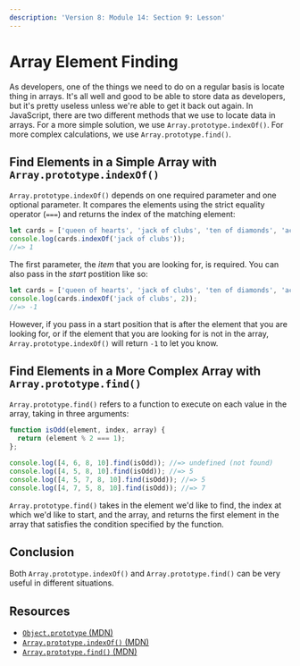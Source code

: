 ```yaml
---
description: 'Version 8: Module 14: Section 9: Lesson'
---
```


# Array Element Finding

As developers, one of the things we need to do on a regular basis is locate thing in arrays. It's all well and good to be able to store data as developers, but it's pretty useless unless we're able to get it back out again. In JavaScript, there are two different methods that we use to locate data in arrays. For a more simple solution, we use `Array.prototype.indexOf()`. For more complex calculations, we use `Array.prototype.find()`.

## Find Elements in a Simple Array with `Array.prototype.indexOf()`

`Array.prototype.indexOf()` depends on one required parameter and one optional parameter. It compares the elements using the strict equality operator \(`===`\) and returns the index of the matching element:

```javascript
let cards = ['queen of hearts', 'jack of clubs', 'ten of diamonds', 'ace of spades'];
console.log(cards.indexOf('jack of clubs'));
//=> 1
```

The first parameter, the _item_ that you are looking for, is required. You can also pass in the _start_ postition like so:

```javascript
let cards = ['queen of hearts', 'jack of clubs', 'ten of diamonds', 'ace of spades'];
console.log(cards.indexOf('jack of clubs', 2));
//=> -1
```

However, if you pass in a start position that is after the element that you are looking for, or if the element that you are looking for is not in the array, `Array.prototype.indexOf()` will return `-1` to let you know.

## Find Elements in a More Complex Array with `Array.prototype.find()`

`Array.prototype.find()` refers to a function to execute on each value in the array, taking in three arguments:

```javascript
function isOdd(element, index, array) {
  return (element % 2 === 1);
};

console.log([4, 6, 8, 10].find(isOdd)); //=> undefined (not found)
console.log([4, 5, 8, 10].find(isOdd)); //=> 5
console.log([4, 5, 7, 8, 10].find(isOdd)); //=> 5
console.log([4, 7, 5, 8, 10].find(isOdd)); //=> 7
```

`Array.prototype.find()` takes in the element we'd like to find, the index at which we'd like to start, and the array, and returns the first element in the array that satisfies the condition specified by the function.

## Conclusion

Both `Array.prototype.indexOf()` and `Array.prototype.find()` can be very useful in different situations.

## Resources

* [`Object.prototype` \(MDN\)](https://developer.mozilla.org/en-US/docs/Web/JavaScript/Reference/Global_Objects/Object/prototype)
* [`Array.prototype.indexOf()` \(MDN\)](https://developer.mozilla.org/en-US/docs/Web/JavaScript/Reference/Global_Objects/Array/indexOf)
* [`Array.prototype.find()` \(MDN\)](https://developer.mozilla.org/en-US/docs/Web/JavaScript/Reference/Global_Objects/Array/find)

